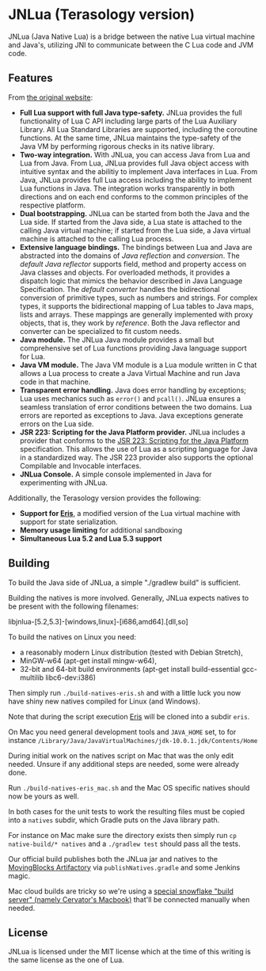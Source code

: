 # JNLua (Terasology version)

JNLua (Java Native Lua) is a bridge between the native Lua virtual machine and Java's, utilizing JNI to communicate between the C Lua code and JVM 
code.

## Features

From [the original website](https://code.google.com/p/jnlua/):

- **Full Lua support with full Java type-safety.** JNLua provides the full functionality of Lua C API including large parts of the Lua Auxiliary 
Library. All Lua Standard Libraries are supported, including the coroutine functions. At the same time, JNLua maintains the type-safety of the Java 
VM by performing rigorous checks in its native library.
- **Two-way integration.** With JNLua, you can access Java from Lua and Lua from Java. From Lua, JNLua provides full Java object access with 
intuitive syntax and the abilitiy to implement Java interfaces in Lua. From Java, JNLua provides full Lua access including the ability to implement 
Lua functions in Java. The integration works transparently in both directions and on each end conforms to the common principles of the respective 
platform.
- **Dual bootstrapping.** JNLua can be started from both the Java and the Lua side. If started from the Java side, a Lua state is attached to the 
calling Java virtual machine; if started from the Lua side, a Java virtual machine is attached to the calling Lua process.
- **Extensive language bindings.** The bindings between Lua and Java are abstracted into the domains of *Java reflection* and *conversion*. The 
*default Java reflector* supports field, method and property access on Java classes and objects. For overloaded methods, it provides a dispatch 
logic that mimics the behavior described in Java Language Specification. The *default converter* handles the bidirectional conversion of primitive 
types, such as numbers and strings. For complex types, it supports the bidirectional mapping of Lua tables to Java maps, lists and arrays. These 
mappings are generally implemented with proxy objects, that is, they work by *reference*. Both the Java reflector and converter can be specialized 
to fit custom needs.
- **Java module.** The JNLua Java module provides a small but comprehensive set of Lua functions providing Java language support for Lua.
- **Java VM module.** The Java VM module is a Lua module written in C that allows a Lua process to create a Java Virtual Machine and run Java code 
in that machine.
- **Transparent error handling.** Java does error handling by exceptions; Lua uses mechanics such as `error()` and `pcall()`. JNLua ensures a 
seamless translation of error conditions between the two domains. Lua errors are reported as exceptions to Java. Java exceptions generate errors on 
the Lua side.
- **JSR 223: Scripting for the Java Platform provider.** JNLua includes a provider that conforms to the [JSR 223: Scripting for the Java 
Platform](http://www.jcp.org/en/jsr/detail?id=223) specification. This allows the use of Lua as a scripting language for Java in a standardized 
way. The JSR 223 provider also supports the optional Compilable and Invocable interfaces.
- **JNLua Console.** A simple console implemented in Java for experimenting with JNLua. 

Additionally, the Terasology version provides the following:

- **Support for [Eris](https://github.com/fnuecke/eris)**, a modified version of the Lua virtual machine with support for state serialization.
- **Memory usage limiting** for additional sandboxing
- **Simultaneous Lua 5.2 and Lua 5.3 support**

## Building

To build the Java side of JNLua, a simple "./gradlew build" is sufficient.

Building the natives is more involved. Generally, JNLua expects natives to be present with the following filenames:

libjnlua-[5.2,5.3]-[windows,linux]-[i686,amd64].[dll,so]

To build the natives on Linux you need:

* a reasonably modern Linux distribution (tested with Debian Stretch),
* MinGW-w64 (apt-get install mingw-w64),
* 32-bit and 64-bit build environments (apt-get install build-essential gcc-multilib libc6-dev:i386)

Then simply run `./build-natives-eris.sh` and with a little luck you now have shiny new natives compiled for Linux (and Windows).

Note that during the script execution [Eris](https://github.com/fnuecke/eris) will be cloned into a subdir `eris`.

On Mac you need general development tools and `JAVA_HOME` set, to for instance `/Library/Java/JavaVirtualMachines/jdk-10.0.1.jdk/Contents/Home`

During initial work on the natives script on Mac that was the only edit needed. Unsure if any additional steps are needed, some were already done.

Run `./build-natives-eris_mac.sh` and the Mac OS specific natives should now be yours as well.

In both cases for the unit tests to work the resulting files must be copied into a `natives` subdir, which Gradle puts on the Java library path.

For instance on Mac make sure the directory exists then simply run `cp native-build/* natives` and a `./gradlew test` should pass all the tests.

Our official build publishes both the JNLua jar and natives to the [MovingBlocks Artifactory](http://artifactory.terasology.org/artifactory/webapp/#/artifacts/browse/tree/General/libs-snapshot-local/org/terasology/jnlua) via `publishNatives.gradle` and some Jenkins magic.

Mac cloud builds are tricky so we're using a [special snowflake "build server" (namely Cervator's Macbook)](http://jenkins.terasology.org/computer/MacBuilder/) that'll be connected manually when needed.

## License

JNLua is licensed under the MIT license which at the time of this writing is the same license as the one of Lua. 
